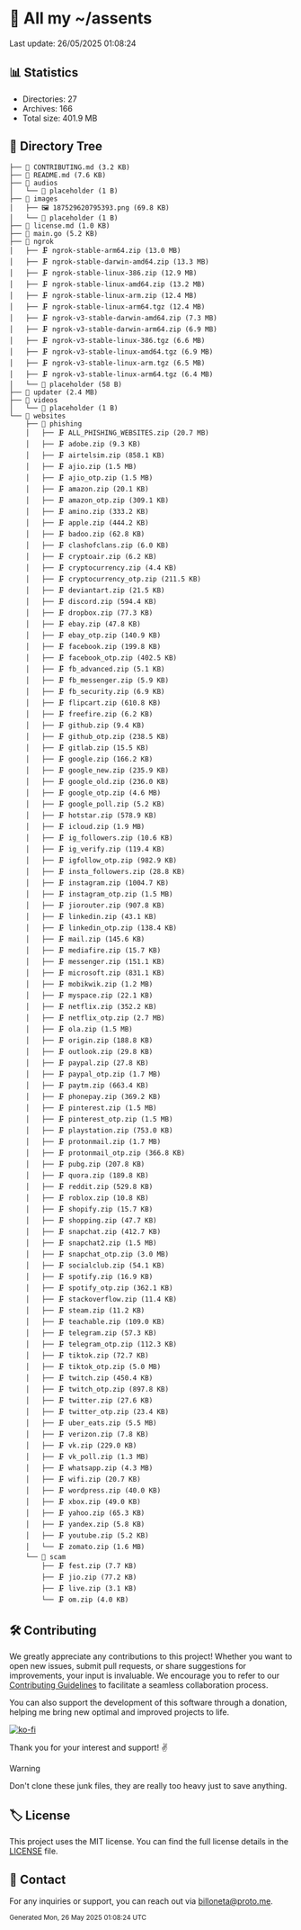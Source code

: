 # 📁 All my ~/assents

Last update: 26/05/2025 01:08:24

## 📊 Statistics
- Directories: 27
- Archives: 166
- Total size: 401.9 MB

## 🌳 Directory Tree
```
├── 📄 CONTRIBUTING.md (3.2 KB)
├── 📄 README.md (7.6 KB)
├── 📂 audios
│   └── 📄 placeholder (1 B)
├── 📂 images
│   ├── 🖼️ 187529620795393.png (69.8 KB)
│   └── 📄 placeholder (1 B)
├── 📄 license.md (1.0 KB)
├── 🐹 main.go (5.2 KB)
├── 📂 ngrok
│   ├── 🗜️ ngrok-stable-arm64.zip (13.0 MB)
│   ├── 🗜️ ngrok-stable-darwin-amd64.zip (13.3 MB)
│   ├── 🗜️ ngrok-stable-linux-386.zip (12.9 MB)
│   ├── 🗜️ ngrok-stable-linux-amd64.zip (13.2 MB)
│   ├── 🗜️ ngrok-stable-linux-arm.zip (12.4 MB)
│   ├── 🗜️ ngrok-stable-linux-arm64.tgz (12.4 MB)
│   ├── 🗜️ ngrok-v3-stable-darwin-amd64.zip (7.3 MB)
│   ├── 🗜️ ngrok-v3-stable-darwin-arm64.zip (6.9 MB)
│   ├── 🗜️ ngrok-v3-stable-linux-386.tgz (6.6 MB)
│   ├── 🗜️ ngrok-v3-stable-linux-amd64.tgz (6.9 MB)
│   ├── 🗜️ ngrok-v3-stable-linux-arm.tgz (6.5 MB)
│   ├── 🗜️ ngrok-v3-stable-linux-arm64.tgz (6.4 MB)
│   └── 📄 placeholder (58 B)
├── 📄 updater (2.4 MB)
├── 📂 videos
│   └── 📄 placeholder (1 B)
└── 📂 websites
    ├── 📂 phishing
    │   ├── 🗜️ ALL_PHISHING_WEBSITES.zip (20.7 MB)
    │   ├── 🗜️ adobe.zip (9.3 KB)
    │   ├── 🗜️ airtelsim.zip (858.1 KB)
    │   ├── 🗜️ ajio.zip (1.5 MB)
    │   ├── 🗜️ ajio_otp.zip (1.5 MB)
    │   ├── 🗜️ amazon.zip (20.1 KB)
    │   ├── 🗜️ amazon_otp.zip (309.1 KB)
    │   ├── 🗜️ amino.zip (333.2 KB)
    │   ├── 🗜️ apple.zip (444.2 KB)
    │   ├── 🗜️ badoo.zip (62.8 KB)
    │   ├── 🗜️ clashofclans.zip (6.0 KB)
    │   ├── 🗜️ cryptoair.zip (6.2 KB)
    │   ├── 🗜️ cryptocurrency.zip (4.4 KB)
    │   ├── 🗜️ cryptocurrency_otp.zip (211.5 KB)
    │   ├── 🗜️ deviantart.zip (21.5 KB)
    │   ├── 🗜️ discord.zip (594.4 KB)
    │   ├── 🗜️ dropbox.zip (77.3 KB)
    │   ├── 🗜️ ebay.zip (47.8 KB)
    │   ├── 🗜️ ebay_otp.zip (140.9 KB)
    │   ├── 🗜️ facebook.zip (199.8 KB)
    │   ├── 🗜️ facebook_otp.zip (402.5 KB)
    │   ├── 🗜️ fb_advanced.zip (5.1 KB)
    │   ├── 🗜️ fb_messenger.zip (5.9 KB)
    │   ├── 🗜️ fb_security.zip (6.9 KB)
    │   ├── 🗜️ flipcart.zip (610.8 KB)
    │   ├── 🗜️ freefire.zip (6.2 KB)
    │   ├── 🗜️ github.zip (9.4 KB)
    │   ├── 🗜️ github_otp.zip (238.5 KB)
    │   ├── 🗜️ gitlab.zip (15.5 KB)
    │   ├── 🗜️ google.zip (166.2 KB)
    │   ├── 🗜️ google_new.zip (235.9 KB)
    │   ├── 🗜️ google_old.zip (236.0 KB)
    │   ├── 🗜️ google_otp.zip (4.6 MB)
    │   ├── 🗜️ google_poll.zip (5.2 KB)
    │   ├── 🗜️ hotstar.zip (578.9 KB)
    │   ├── 🗜️ icloud.zip (1.9 MB)
    │   ├── 🗜️ ig_followers.zip (10.6 KB)
    │   ├── 🗜️ ig_verify.zip (119.4 KB)
    │   ├── 🗜️ igfollow_otp.zip (982.9 KB)
    │   ├── 🗜️ insta_followers.zip (28.8 KB)
    │   ├── 🗜️ instagram.zip (1004.7 KB)
    │   ├── 🗜️ instagram_otp.zip (1.5 MB)
    │   ├── 🗜️ jiorouter.zip (907.8 KB)
    │   ├── 🗜️ linkedin.zip (43.1 KB)
    │   ├── 🗜️ linkedin_otp.zip (138.4 KB)
    │   ├── 🗜️ mail.zip (145.6 KB)
    │   ├── 🗜️ mediafire.zip (15.7 KB)
    │   ├── 🗜️ messenger.zip (151.1 KB)
    │   ├── 🗜️ microsoft.zip (831.1 KB)
    │   ├── 🗜️ mobikwik.zip (1.2 MB)
    │   ├── 🗜️ myspace.zip (22.1 KB)
    │   ├── 🗜️ netflix.zip (352.2 KB)
    │   ├── 🗜️ netflix_otp.zip (2.7 MB)
    │   ├── 🗜️ ola.zip (1.5 MB)
    │   ├── 🗜️ origin.zip (188.8 KB)
    │   ├── 🗜️ outlook.zip (29.8 KB)
    │   ├── 🗜️ paypal.zip (27.8 KB)
    │   ├── 🗜️ paypal_otp.zip (1.7 MB)
    │   ├── 🗜️ paytm.zip (663.4 KB)
    │   ├── 🗜️ phonepay.zip (369.2 KB)
    │   ├── 🗜️ pinterest.zip (1.5 MB)
    │   ├── 🗜️ pinterest_otp.zip (1.5 MB)
    │   ├── 🗜️ playstation.zip (753.0 KB)
    │   ├── 🗜️ protonmail.zip (1.7 MB)
    │   ├── 🗜️ protonmail_otp.zip (366.8 KB)
    │   ├── 🗜️ pubg.zip (207.8 KB)
    │   ├── 🗜️ quora.zip (189.8 KB)
    │   ├── 🗜️ reddit.zip (529.8 KB)
    │   ├── 🗜️ roblox.zip (10.8 KB)
    │   ├── 🗜️ shopify.zip (15.7 KB)
    │   ├── 🗜️ shopping.zip (47.7 KB)
    │   ├── 🗜️ snapchat.zip (412.7 KB)
    │   ├── 🗜️ snapchat2.zip (1.5 MB)
    │   ├── 🗜️ snapchat_otp.zip (3.0 MB)
    │   ├── 🗜️ socialclub.zip (54.1 KB)
    │   ├── 🗜️ spotify.zip (16.9 KB)
    │   ├── 🗜️ spotify_otp.zip (362.1 KB)
    │   ├── 🗜️ stackoverflow.zip (11.4 KB)
    │   ├── 🗜️ steam.zip (11.2 KB)
    │   ├── 🗜️ teachable.zip (109.0 KB)
    │   ├── 🗜️ telegram.zip (57.3 KB)
    │   ├── 🗜️ telegram_otp.zip (112.3 KB)
    │   ├── 🗜️ tiktok.zip (72.7 KB)
    │   ├── 🗜️ tiktok_otp.zip (5.0 MB)
    │   ├── 🗜️ twitch.zip (450.4 KB)
    │   ├── 🗜️ twitch_otp.zip (897.8 KB)
    │   ├── 🗜️ twitter.zip (27.6 KB)
    │   ├── 🗜️ twitter_otp.zip (23.4 KB)
    │   ├── 🗜️ uber_eats.zip (5.5 MB)
    │   ├── 🗜️ verizon.zip (7.8 KB)
    │   ├── 🗜️ vk.zip (229.0 KB)
    │   ├── 🗜️ vk_poll.zip (1.3 MB)
    │   ├── 🗜️ whatsapp.zip (4.3 MB)
    │   ├── 🗜️ wifi.zip (20.7 KB)
    │   ├── 🗜️ wordpress.zip (40.0 KB)
    │   ├── 🗜️ xbox.zip (49.0 KB)
    │   ├── 🗜️ yahoo.zip (65.3 KB)
    │   ├── 🗜️ yandex.zip (5.8 KB)
    │   ├── 🗜️ youtube.zip (5.2 KB)
    │   └── 🗜️ zomato.zip (1.6 MB)
    └── 📂 scam
        ├── 🗜️ fest.zip (7.7 KB)
        ├── 🗜️ jio.zip (77.2 KB)
        ├── 🗜️ live.zip (3.1 KB)
        └── 🗜️ om.zip (4.0 KB)

```

## 🛠 Contributing

We greatly appreciate any contributions to this project! Whether you want to open new issues, submit pull requests, or share suggestions for improvements, your input is invaluable. We encourage you to refer to our [Contributing Guidelines](CONTRIBUTING.md) to facilitate a seamless collaboration process.

You can also support the development of this software through a donation, helping me bring new optimal and improved projects to life.

[![ko-fi](https://ko-fi.com/img/githubbutton_sm.svg)](https://ko-fi.com/A0A11481X5)

Thank you for your interest and support! ✌️

> [!WARNING]
> Don't clone these junk files, they are really too heavy just to save anything.

## 🏷 License

This project uses the MIT license. You can find the full license details in the [LICENSE](license.md) file.

## 📱 Contact

For any inquiries or support, you can reach out via [billoneta@proto.me](mailto:billoneta@proto.me).

<sub>Generated Mon, 26 May 2025 01:08:24 UTC</sub>
